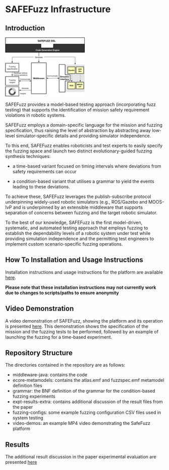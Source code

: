 # SAFEFuzz Infrastructure
## Introduction

<img src="safefuzz2.png" alt="SAFEFuzz Architecture" width="50%" height="50%" />

SAFEFuzz provides a model-based testing approach (incorporating fuzz
testing) that supports the identification of mission safety
requirement violations in robotic systems.

SAFEFuzz employs a domain-specific language for the mission and
fuzzing specification, thus raising the level of abstraction by
abstracting away low-level simulator-specific details and providing
simulator independence.

To this end, SAFEFuzz enables roboticists and test experts to easily
specify the fuzzing space and launch two distinct evolutionary-guided
fuzzing synthesis techniques:

* a time-based variant focused on timing intervals where deviations
  from safety requirements can occur

* a condition-based variant that utilises a grammar to yield the
  events leading to these deviations.

To achieve these, SAFEFuzz leverages the publish-subscribe
protocol underpinning widely-used robotic simulators (e.g., ROS/Gazebo
and MOOS-IvP and is underpinned by an extensible middleware that
supports separation of concerns between fuzzing and the target robotic
simulator.

To the best of our knowledge, SAFEFuzz is the first model-driven,
systematic, and automated testing approach that employs fuzzing to
establish the dependability levels of a robotic system under test
while providing simulation independence and the permitting test
engineers to implement custom scenario-specific fuzzing operations.

## How To Installation and Usage Instructions

Installation instructions and usage instructions for the platform are available
[here](howto/README.md).

**Please note that these installation instructions may not currently work due to changes to scripts/paths to ensure anonymity**

## Video Demonstration

A video demonstration of SAFEFuzz, showing the platform and its
operation is presented [here](video-demos/safefuzz-demo.mp4). This
demonstration shows the specification of the mission and the fuzzing
tests to be performed, followed by an example of launching the fuzzing
for a time-based experiment. 

## Repository Structure

The directories contained in the repository are as follows:

* middleware-java: contains the code
* ecore-metamodels: contains the atlas.emf and fuzzspec.emf metamodel definition files
* grammar: the BNF definition of the grammar for the condition-based fuzzing experiments
* expt-results-extra: contains additional discussion of the result files from the paper
* fuzzing-configs: some example fuzzing configuration CSV files used in system testing
* video-demos: an example MP4 video demonstrating the SafeFuzz platform

## Results
The additional result discussion in the paper experimental evaluation
are presented [here](expt-results-extra/index.md)
